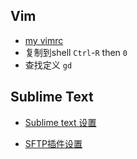 ## Vim

* [my vimrc](https://raw.githubusercontent.com/pbdm/dotfiles/master/.vimrc)
* 复制到shell `Ctrl`-`R` then `0`
* 查找定义 `gd` 


## Sublime Text

* [Sublime text 设置](https://raw.githubusercontent.com/pbdm/dotfiles/master/sublime)

* [SFTP插件设置](https://raw.githubusercontent.com/pbdm/dotfiles/master/sublime-sftp)

